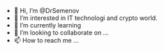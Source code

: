 - 👋 Hi, I’m @DrSemenov
- 👀 I’m interested in IT technologi and crypto world.
- 🌱 I’m currently learning 
- 💞️ I’m looking to collaborate on ...
- 📫 How to reach me ...

<!---
DrSemenov/DrSemenov is a ✨ special ✨ repository because its `README.md` (this file) appears on your GitHub profile.
You can click the Preview link to take a look at your changes.
--->
